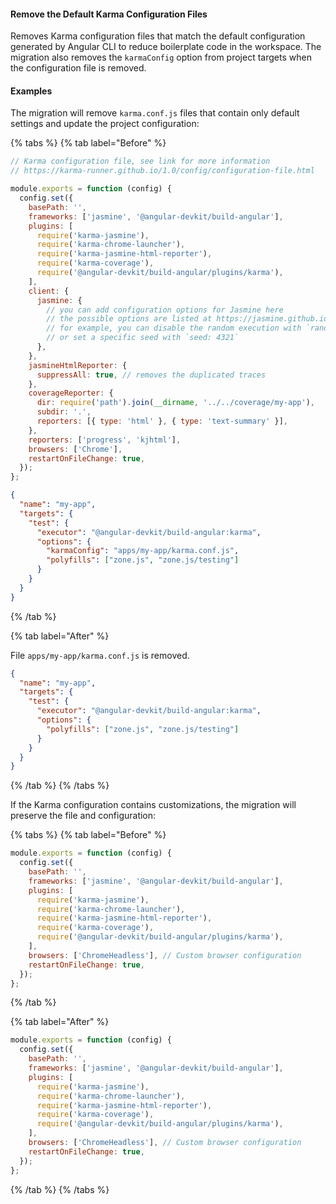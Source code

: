 #### Remove the Default Karma Configuration Files

Removes Karma configuration files that match the default configuration generated by Angular CLI to reduce boilerplate code in the workspace. The migration also removes the `karmaConfig` option from project targets when the configuration file is removed.

#### Examples

The migration will remove `karma.conf.js` files that contain only default settings and update the project configuration:

{% tabs %}
{% tab label="Before" %}

```javascript {% fileName="apps/my-app/karma.conf.js" %}
// Karma configuration file, see link for more information
// https://karma-runner.github.io/1.0/config/configuration-file.html

module.exports = function (config) {
  config.set({
    basePath: '',
    frameworks: ['jasmine', '@angular-devkit/build-angular'],
    plugins: [
      require('karma-jasmine'),
      require('karma-chrome-launcher'),
      require('karma-jasmine-html-reporter'),
      require('karma-coverage'),
      require('@angular-devkit/build-angular/plugins/karma'),
    ],
    client: {
      jasmine: {
        // you can add configuration options for Jasmine here
        // the possible options are listed at https://jasmine.github.io/api/edge/Configuration.html
        // for example, you can disable the random execution with `random: false`
        // or set a specific seed with `seed: 4321`
      },
    },
    jasmineHtmlReporter: {
      suppressAll: true, // removes the duplicated traces
    },
    coverageReporter: {
      dir: require('path').join(__dirname, '../../coverage/my-app'),
      subdir: '.',
      reporters: [{ type: 'html' }, { type: 'text-summary' }],
    },
    reporters: ['progress', 'kjhtml'],
    browsers: ['Chrome'],
    restartOnFileChange: true,
  });
};
```

```json {% fileName="apps/my-app/project.json" highlightLines=[7] %}
{
  "name": "my-app",
  "targets": {
    "test": {
      "executor": "@angular-devkit/build-angular:karma",
      "options": {
        "karmaConfig": "apps/my-app/karma.conf.js",
        "polyfills": ["zone.js", "zone.js/testing"]
      }
    }
  }
}
```

{% /tab %}

{% tab label="After" %}

File `apps/my-app/karma.conf.js` is removed.

```json {% fileName="apps/my-app/project.json" %}
{
  "name": "my-app",
  "targets": {
    "test": {
      "executor": "@angular-devkit/build-angular:karma",
      "options": {
        "polyfills": ["zone.js", "zone.js/testing"]
      }
    }
  }
}
```

{% /tab %}
{% /tabs %}

If the Karma configuration contains customizations, the migration will preserve the file and configuration:

{% tabs %}
{% tab label="Before" %}

```javascript {% fileName="apps/custom-app/karma.conf.js" %}
module.exports = function (config) {
  config.set({
    basePath: '',
    frameworks: ['jasmine', '@angular-devkit/build-angular'],
    plugins: [
      require('karma-jasmine'),
      require('karma-chrome-launcher'),
      require('karma-jasmine-html-reporter'),
      require('karma-coverage'),
      require('@angular-devkit/build-angular/plugins/karma'),
    ],
    browsers: ['ChromeHeadless'], // Custom browser configuration
    restartOnFileChange: true,
  });
};
```

{% /tab %}

{% tab label="After" %}

```javascript {% fileName="apps/custom-app/karma.conf.js" %}
module.exports = function (config) {
  config.set({
    basePath: '',
    frameworks: ['jasmine', '@angular-devkit/build-angular'],
    plugins: [
      require('karma-jasmine'),
      require('karma-chrome-launcher'),
      require('karma-jasmine-html-reporter'),
      require('karma-coverage'),
      require('@angular-devkit/build-angular/plugins/karma'),
    ],
    browsers: ['ChromeHeadless'], // Custom browser configuration
    restartOnFileChange: true,
  });
};
```

{% /tab %}
{% /tabs %}
